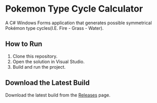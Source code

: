 # Pokemon Type Cycle Calculator

A C# Windows Forms application that generates possible symmetrical Pokémon type cycles(I.E. Fire - Grass - Water).

## How to Run
1. Clone this repository.
2. Open the solution in Visual Studio.
3. Build and run the project.

## Download the Latest Build
Download the latest build from the [Releases](https://github.com/YourUsername/PokemonTypeCycleCalc/releases) page.

